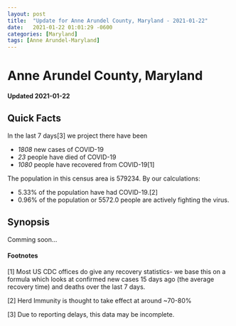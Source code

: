 ```yaml
---
layout: post
title:  "Update for Anne Arundel County, Maryland - 2021-01-22"
date:   2021-01-22 01:01:29 -0600
categories: [Maryland]
tags: [Anne Arundel-Maryland]
---
```


# Anne Arundel County, Maryland
#### Updated 2021-01-22

## Quick Facts

In the last 7 days[3] we project there have been
- *1808* new cases of COVID-19
- *23* people have died of COVID-19
- *1080* people have recovered from COVID-19[1]

The population in this census area is 579234. By our calculations:
- 5.33% of the population have had COVID-19.[2]
- 0.96% of the population or 5572.0 people are actively fighting the virus.

## Synopsis

Comming soon...


#### Footnotes

[1] Most US CDC offices do give any recovery statistics- we base this on a formula which looks at confirmed new cases
15 days ago (the average recovery time) and deaths over the last 7 days.

[2] Herd Immunity is thought to take effect at around ~70-80%

[3] Due to reporting delays, this data may be incomplete.
 
    